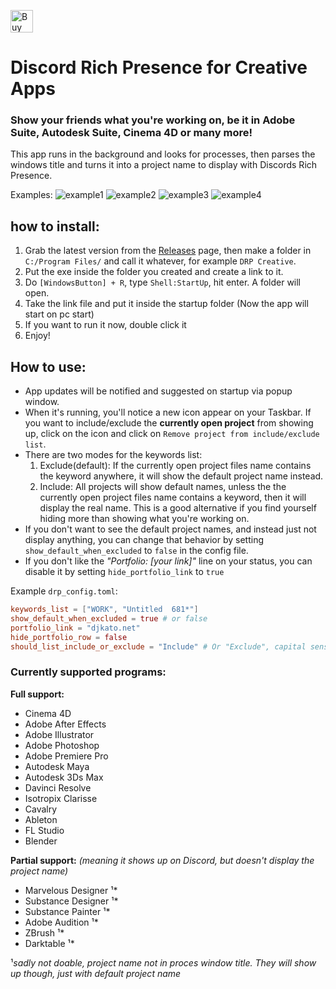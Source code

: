 <a href='https://ko-fi.com/A0A8Q3SVZ' target='_blank'><img height='36' style='border:0px;height:36px;' src='https://storage.ko-fi.com/cdn/kofi4.png?v=3' border='0' alt='Buy Me a Coffee at ko-fi.com' /></a>
# Discord Rich Presence for Creative Apps
### Show your friends what you're working on, be it in Adobe Suite, Autodesk Suite, Cinema 4D or many more!
This app runs in the background and looks for processes, then parses the windows title and turns it into a project name to display with Discords Rich Presence.

Examples:
![example1](https://i.imgur.com/yFzQh6O.png)
![example2](https://i.imgur.com/fziotzt.png)
![example3](https://i.imgur.com/9SEXuQr.png)
![example4](https://i.imgur.com/ANAW6Ub.png)
## how to install:
1. Grab the latest version from the [Releases](https://github.com/djkato/DRP_Creative/releases) page, then make a folder in `C:/Program Files/` and call it whatever, for example `DRP Creative`.
3. Put the exe inside the folder you created and create a link to it.
4. Do `[WindowsButton] + R`, type `Shell:StartUp`, hit enter. A folder will open.
5. Take the link file and put it inside the startup folder (Now the app will start on pc start)
6. If you want to run it now, double click it
7. Enjoy!

## How to use:
-   App updates will be notified and suggested on startup via popup window.
-   When it's running, you'll notice a new icon appear on your Taskbar. If you want to include/exclude the **currently open project** from showing up, click on the icon and click on `Remove project from include/exclude list`.
- There are two modes for the keywords list:
  1.  Exclude(default): If the currently open project files name contains the keyword anywhere, it will show the default project name instead.
  2. Include: All projects will show default names, unless the the currently open project files name contains a keyword, then it will display the real name. This is a good alternative if you find yourself hiding more than showing what you're working on.
- If you don't want to see the default project names, and instead just not display anything, you can change that behavior by setting `show_default_when_excluded` to `false` in the config file.
- If you don't like the *"Portfolio: [your link]"* line on your status, you can disable it by setting `hide_portfolio_link` to `true`

Example `drp_config.toml`:
```toml
keywords_list = ["WORK", "Untitled  681*"]
show_default_when_excluded = true # or false
portfolio_link = "djkato.net"
hide_portfolio_row = false
should_list_include_or_exclude = "Include" # Or "Exclude", capital sensitive

```
### Currently supported programs:
**Full support:**
-   Cinema 4D
-   Adobe After Effects
-   Adobe Illustrator
-   Adobe Photoshop
-   Adobe Premiere Pro
-   Autodesk Maya
-   Autodesk 3Ds Max
-   Davinci Resolve
-   Isotropix Clarisse
-   Cavalry
-   Ableton
-   FL Studio
-   Blender

**Partial support:** *(meaning it shows up on Discord, but doesn't display the project name)*
-   Marvelous Designer ¹*
-   Substance Designer ¹*
-   Substance Painter  ¹*
-   Adobe Audition ¹*
-   ZBrush ¹*
-   Darktable ¹*

¹*sadly not doable, project name not in proces window title. They will show up though, just with default project name*

